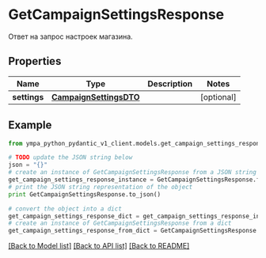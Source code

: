 # GetCampaignSettingsResponse

Ответ на запрос настроек магазина.

## Properties
Name | Type | Description | Notes
------------ | ------------- | ------------- | -------------
**settings** | [**CampaignSettingsDTO**](CampaignSettingsDTO.md) |  | [optional] 

## Example

```python
from ympa_python_pydantic_v1_client.models.get_campaign_settings_response import GetCampaignSettingsResponse

# TODO update the JSON string below
json = "{}"
# create an instance of GetCampaignSettingsResponse from a JSON string
get_campaign_settings_response_instance = GetCampaignSettingsResponse.from_json(json)
# print the JSON string representation of the object
print GetCampaignSettingsResponse.to_json()

# convert the object into a dict
get_campaign_settings_response_dict = get_campaign_settings_response_instance.to_dict()
# create an instance of GetCampaignSettingsResponse from a dict
get_campaign_settings_response_from_dict = GetCampaignSettingsResponse.from_dict(get_campaign_settings_response_dict)
```
[[Back to Model list]](../README.md#documentation-for-models) [[Back to API list]](../README.md#documentation-for-api-endpoints) [[Back to README]](../README.md)


